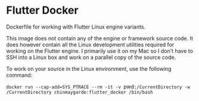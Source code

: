 Flutter Docker
==============

Dockerfile for working with Flutter Linux engine variants.

This image does not contain any of the engine or framework source code. It does however contain all the Linux development utilities required for working on the Flutter engine. I primarily use it on my Mac so I don't have to SSH into a Linux box and work on a parallel copy of the source code.

To work on your source in the Linux environment, use the following command:

`docker run --cap-add=SYS_PTRACE --rm -it -v `pwd`:/CurrentDirectory -w /CurrentDirectory chinmaygarde:flutter_docker /bin/bash`
